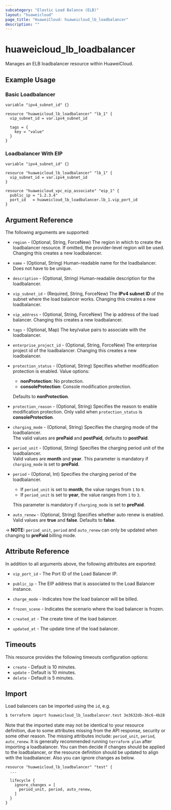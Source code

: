 ```yaml
---
subcategory: "Elastic Load Balance (ELB)"
layout: "huaweicloud"
page_title: "HuaweiCloud: huaweicloud_lb_loadbalancer"
description: ""
---
```


# huaweicloud_lb_loadbalancer

Manages an ELB loadbalancer resource within HuaweiCloud.

## Example Usage

### Basic Loadbalancer

```hcl
variable "ipv4_subnet_id" {}

resource "huaweicloud_lb_loadbalancer" "lb_1" {
  vip_subnet_id = var.ipv4_subnet_id

  tags = {
    key = "value"
  }
}
```

### Loadbalancer With EIP

```hcl
variable "ipv4_subnet_id" {}

resource "huaweicloud_lb_loadbalancer" "lb_1" {
  vip_subnet_id = var.ipv4_subnet_id
}

resource "huaweicloud_vpc_eip_associate" "eip_1" {
  public_ip = "1.2.3.4"
  port_id   = huaweicloud_lb_loadbalancer.lb_1.vip_port_id
}
```

## Argument Reference

The following arguments are supported:

* `region` - (Optional, String, ForceNew) The region in which to create the loadbalancer resource. If omitted, the
  provider-level region will be used. Changing this creates a new loadbalancer.

* `name` - (Optional, String) Human-readable name for the loadbalancer. Does not have to be unique.

* `description` - (Optional, String) Human-readable description for the loadbalancer.

* `vip_subnet_id` - (Required, String, ForceNew) The **IPv4 subnet ID** of the subnet where the load balancer works.
  Changing this creates a new loadbalancer.

* `vip_address` - (Optional, String, ForceNew) The ip address of the load balancer. Changing this creates a new
  loadbalancer.

* `tags` - (Optional, Map) The key/value pairs to associate with the loadbalancer.

* `enterprise_project_id` - (Optional, String, ForceNew) The enterprise project id of the loadbalancer. Changing this
  creates a new loadbalancer.

* `protection_status` - (Optional, String) Specifies whether modification protection is enabled. Value options:
  + **nonProtection**: No protection.
  + **consoleProtection**: Console modification protection.

  Defaults to **nonProtection**.

* `protection_reason` - (Optional, String) Specifies the reason to enable modification protection. Only valid when
  `protection_status` is **consoleProtection**.

* `charging_mode` - (Optional, String) Specifies the charging mode of the loadbalancer.  
  The valid values are **prePaid** and **postPaid**, defaults to **postPaid**.

* `period_unit` - (Optional, String) Specifies the charging period unit of the loadbalancer.  
  Valid values are **month** and **year**. This parameter is mandatory if `charging_mode` is set to **prePaid**.

* `period` - (Optional, Int) Specifies the charging period of the loadbalancer.
  + If `period_unit` is set to **month**, the value ranges from `1` to `9`.
  + If `period_unit` is set to **year**, the value ranges from `1` to `3`.

  This parameter is mandatory if `charging_mode` is set to **prePaid**.

* `auto_renew` - (Optional, String) Specifies whether auto renew is enabled.  
  Valid values are **true** and **false**. Defaults to **false**.

-> **NOTE:** `period_unit`, `period` and `auto_renew` can only be updated when changing to **prePaid** billing mode.

## Attribute Reference

In addition to all arguments above, the following attributes are exported:

* `vip_port_id` - The Port ID of the Load Balancer IP.

* `public_ip` - The EIP address that is associated to the Load Balancer instance.

* `charge_mode` - Indicates how the load balancer will be billed.

* `frozen_scene` - Indicates the scenario where the load balancer is frozen.

* `created_at` - The create time of the load balancer.

* `updated_at` - The update time of the load balancer.

## Timeouts

This resource provides the following timeouts configuration options:

* `create` - Default is 10 minutes.
* `update` - Default is 10 minutes.
* `delete` - Default is 5 minutes.

## Import

Load balancers can be imported using the `id`, e.g.

```bash
$ terraform import huaweicloud_lb_loadbalancer.test 3e3632db-36c6-4b28-a92e-e72e6562daa6
```

Note that the imported state may not be identical to your resource definition, due to some attributes missing from the
API response, security or some other reason. The missing attributes include: `period_unit`, `period`, `auto_renew`.
It is generally recommended running `terraform plan` after importing a loadbalancer.
You can then decide if changes should be applied to the loadbalancer, or the resource definition should be updated to
align with the loadbalancer. Also you can ignore changes as below.

```hcl
resource "huaweicloud_lb_loadbalancer" "test" {
  ...

  lifecycle {
    ignore_changes = [
      period_unit, period, auto_renew,
    ]
  }
}
```
